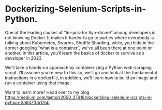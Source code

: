 # Dockerizing-Selenium-Scripts-in-Python.
One of the leading causes of “Im-pos-tor Syn-drome” among developers is not knowing Docker. It makes it harder to go to parties where everybody is talking about Kubernetes, Swarms, Shuffle Sharding, while, you hide in the corner googling “what is a container”, we’ve all been there at one point or another. In this article, you’ll learn the basics of docker to survive as a developer in 2023.

We’ll take a hands-on approach by containerizing a Python web-scraping script. I’ll assume you’re new to this so, we’ll go and look at the fundamental instructions in a dockerfile, in addition, we’ll learn how to build an image and run a container using that image.

Want to learn more? Head over to my blog https://medium.com/@moiz2050_27618/dockerizing-selenium-scripts-in-python-3a937f0517bb
